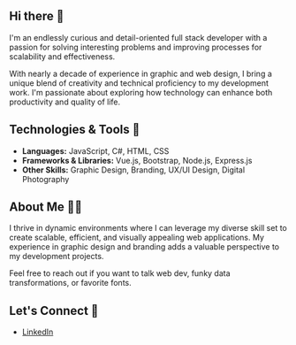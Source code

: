 ## Hi there 👋

I'm an endlessly curious and detail-oriented full stack developer with a passion for solving interesting problems and improving processes for scalability and effectiveness.

With nearly a decade of experience in graphic and web design, I bring a unique blend of creativity and technical proficiency to my development work. I'm passionate about exploring how technology can enhance both productivity and quality of life.

## Technologies & Tools 👾
- **Languages:** JavaScript, C#, HTML, CSS
- **Frameworks & Libraries:** Vue.js, Bootstrap, Node.js, Express.js
- **Other Skills:** Graphic Design, Branding, UX/UI Design, Digital Photography

## About Me 🙋‍♂️
I thrive in dynamic environments where I can leverage my diverse skill set to create scalable, efficient, and visually appealing web applications. My experience in graphic design and branding adds a valuable perspective to my development projects.

Feel free to reach out if you want to talk web dev, funky data transformations, or favorite fonts.

## Let's Connect 🤙
- [LinkedIn](www.linkedin.com/in/andrew-mason-dev)
